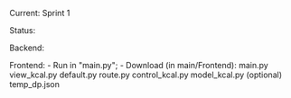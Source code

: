 Current: Sprint 1

Status:

  Backend:

  Frontend:
    - Run in "main.py";
    - Download (in main/Frontend): 
      main.py
      view_kcal.py
      default.py
      route.py
      control_kcal.py
      model_kcal.py
      (optional) temp_dp.json
        
    
        
